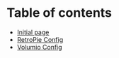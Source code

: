 # Table of contents

* [Initial page](README.md)
* [RetroPie Config](retropie-config.md)
* [Volumio Config](volumio-config.md)

